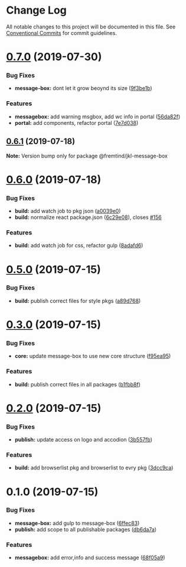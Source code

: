 # Change Log

All notable changes to this project will be documented in this file.
See [Conventional Commits](https://conventionalcommits.org) for commit guidelines.

# [0.7.0](https://github.com/fremtind/jokul/compare/@fremtind/jkl-message-box@0.6.1...@fremtind/jkl-message-box@0.7.0) (2019-07-30)


### Bug Fixes

* **message-box:** dont let it grow beoynd its size ([9f3be1b](https://github.com/fremtind/jokul/commit/9f3be1b))


### Features

* **messagebox:** add warning msgbox, add wc info in portal ([56da82f](https://github.com/fremtind/jokul/commit/56da82f))
* **portal:** add components, refactor portal ([7e7d038](https://github.com/fremtind/jokul/commit/7e7d038))





## [0.6.1](https://github.com/fremtind/jokul/compare/@fremtind/jkl-message-box@0.6.0...@fremtind/jkl-message-box@0.6.1) (2019-07-18)

**Note:** Version bump only for package @fremtind/jkl-message-box





# [0.6.0](https://github.com/fremtind/jokul/compare/@fremtind/jkl-message-box@0.5.0...@fremtind/jkl-message-box@0.6.0) (2019-07-18)


### Bug Fixes

* **build:** add watch job to pkg json ([a0039e0](https://github.com/fremtind/jokul/commit/a0039e0))
* **build:** normalize react package.json ([6c29e08](https://github.com/fremtind/jokul/commit/6c29e08)), closes [#156](https://github.com/fremtind/jokul/issues/156)


### Features

* **build:** add watch job for css, refactor gulp ([8adafd6](https://github.com/fremtind/jokul/commit/8adafd6))





# [0.5.0](https://github.com/fremtind/jokul/compare/@fremtind/jkl-message-box@0.3.0...@fremtind/jkl-message-box@0.5.0) (2019-07-15)


### Bug Fixes

* **build:** publish correct files for style pkgs ([a89d768](https://github.com/fremtind/jokul/commit/a89d768))





# [0.3.0](https://github.com/fremtind/jokul/compare/@fremtind/jkl-message-box@0.2.0...@fremtind/jkl-message-box@0.3.0) (2019-07-15)


### Bug Fixes

* **core:** update message-box to use new core structure ([f95ea95](https://github.com/fremtind/jokul/commit/f95ea95))


### Features

* **build:** publish correct files in all packages ([b1fbb8f](https://github.com/fremtind/jokul/commit/b1fbb8f))





# [0.2.0](https://github.com/fremtind/jokul/compare/@fremtind/jkl-message-box@0.1.0...@fremtind/jkl-message-box@0.2.0) (2019-07-15)

### Bug Fixes

-   **publish:** update access on logo and accodion ([3b557fb](https://github.com/fremtind/jokul/commit/3b557fb))

### Features

-   **build:** add browserlist pkg and browserlist to evry pkg ([3dcc9ca](https://github.com/fremtind/jokul/commit/3dcc9ca))

# 0.1.0 (2019-07-15)

### Bug Fixes

-   **message-box:** add gulp to message-box ([6ffec83](https://github.com/fremtind/jokul/commit/6ffec83))
-   **publish:** add scope to all publishable packages ([db6da7a](https://github.com/fremtind/jokul/commit/db6da7a))

### Features

-   **messagebox:** add error,info and success message ([68f05a9](https://github.com/fremtind/jokul/commit/68f05a9))
